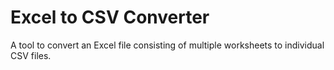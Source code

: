 # Excel to CSV Converter

A tool to convert an Excel file consisting of multiple worksheets to individual CSV files.
